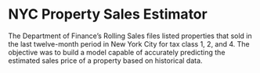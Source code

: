 # NYC Property Sales Estimator
The Department of Finance’s Rolling Sales files listed properties that sold in the last twelve-month period in New York City for tax class 1, 2, and 4. The objective was to build a model capable of accurately predicting the estimated sales price of a property based on historical data. 
